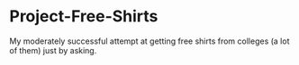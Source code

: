 # Project-Free-Shirts
My moderately successful attempt at getting free shirts from colleges (a lot of them) just by asking.
